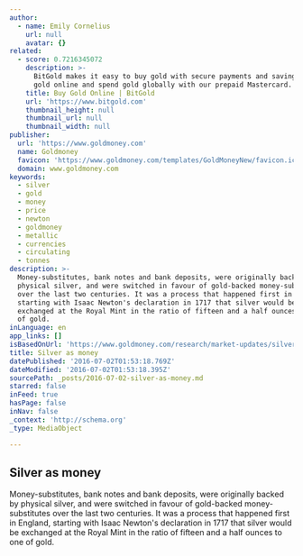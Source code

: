 ```yaml
---
author:
  - name: Emily Cornelius
    url: null
    avatar: {}
related:
  - score: 0.7216345072
    description: >-
      BitGold makes it easy to buy gold with secure payments and savings. Send
      gold online and spend gold globally with our prepaid Mastercard.
    title: Buy Gold Online | BitGold
    url: 'https://www.bitgold.com'
    thumbnail_height: null
    thumbnail_url: null
    thumbnail_width: null
publisher:
  url: 'https://www.goldmoney.com'
  name: Goldmoney
  favicon: 'https://www.goldmoney.com/templates/GoldMoneyNew/favicon.ico'
  domain: www.goldmoney.com
keywords:
  - silver
  - gold
  - money
  - price
  - newton
  - goldmoney
  - metallic
  - currencies
  - circulating
  - tonnes
description: >-
  Money-substitutes, bank notes and bank deposits, were originally backed by
  physical silver, and were switched in favour of gold-backed money-substitutes
  over the last two centuries. It was a process that happened first in England,
  starting with Isaac Newton's declaration in 1717 that silver would be
  exchanged at the Royal Mint in the ratio of fifteen and a half ounces to one
  of gold.
inLanguage: en
app_links: []
isBasedOnUrl: 'https://www.goldmoney.com/research/market-updates/silver-as-money'
title: Silver as money
datePublished: '2016-07-02T01:53:18.769Z'
dateModified: '2016-07-02T01:53:18.395Z'
sourcePath: _posts/2016-07-02-silver-as-money.md
starred: false
inFeed: true
hasPage: false
inNav: false
_context: 'http://schema.org'
_type: MediaObject

---
```

<article style=""><h1>Silver as money</h1><p>Money-substitutes, bank notes and bank deposits, were originally backed by physical silver, and were switched in favour of gold-backed money-substitutes over the last two centuries. It was a process that happened first in England, starting with Isaac Newton's declaration in 1717 that silver would be exchanged at the Royal Mint in the ratio of fifteen and a half ounces to one of gold.</p></article>